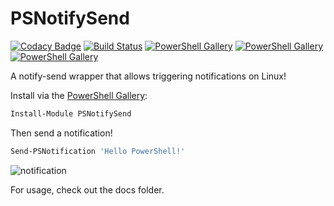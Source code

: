 # PSNotifySend

[![Codacy Badge](https://api.codacy.com/project/badge/Grade/1a9712c50f4848c287ef6608c840d259)](https://app.codacy.com/app/TylerLeonhardt/PSNotifySend?utm_source=github.com&utm_medium=referral&utm_content=TylerLeonhardt/PSNotifySend&utm_campaign=Badge_Grade_Dashboard)
[![Build Status](https://dev.azure.com/TylerLeonhardt/PSNotifySend/_apis/build/status/TylerLeonhardt.PSNotifySend?branchName=master)](https://dev.azure.com/TylerLeonhardt/PSNotifySend/_build/latest?definitionId=3&branchName=master)
[![PowerShell Gallery](https://img.shields.io/powershellgallery/v/PSNotifySend.svg)](https://www.powershellgallery.com/packages/PSNotifySend)
[![PowerShell Gallery](https://img.shields.io/powershellgallery/dt/PSNotifySend.svg)](https://www.powershellgallery.com/packages/PSNotifySend)
[![PowerShell Gallery](https://img.shields.io/powershellgallery/p/PSNotifySend.svg)](https://www.powershellgallery.com/packages/PSNotifySend)

A notify-send wrapper that allows triggering notifications on Linux!

Install via the [PowerShell Gallery](https://www.powershellgallery.com/packages/PSNotifySend):
```powershell
Install-Module PSNotifySend
```

Then send a notification!
```powershell
Send-PSNotification 'Hello PowerShell!'
```

![notification](https://pbs.twimg.com/media/Drk1r2OV4AAfo7q.jpg:large)

For usage, check out the docs folder.
